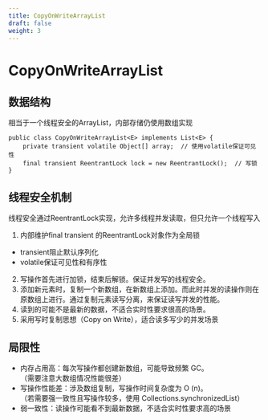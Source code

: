 ```yaml
---
title: CopyOnWriteArrayList
draft: false
weight: 3
---
```


# CopyOnWriteArrayList
## 数据结构
相当于一个线程安全的ArrayList，内部存储仍使用数组实现  
```
public class CopyOnWriteArrayList<E> implements List<E> {
    private transient volatile Object[] array;  // 使用volatile保证可见性
    final transient ReentrantLock lock = new ReentrantLock();  // 写锁
}
```

## 线程安全机制
线程安全通过ReentrantLock实现，允许多线程并发读取，但只允许一个线程写入  
1. 内部维护final transient 的ReentrantLock对象作为全局锁
- transient阻止默认序列化
- volatile保证可见性和有序性
2. 写操作首先进行加锁，结束后解锁。保证并发写的线程安全。
3. 添加新元素时，复制一个新数组，在新数组上添加。而此时并发的读操作则在原数组上进行。通过复制元素读写分离，来保证读写并发的性能。
4. 读到的可能不是最新的数据，不适合实时性要求很高的场景。
5. 采用写时复制思想（Copy on Write），适合读多写少的并发场景

## 局限性
- 内存占用高：每次写操作都创建新数组，可能导致频繁 GC。  
  （需要注意大数组情况性能很差）
- 写操作性能差：涉及数组复制，写操作时间复杂度为 O (n)。  
  （若需要强一致性且写操作较多，使用 Collections.synchronizedList）
- 弱一致性：读操作可能看不到最新数据，不适合实时性要求高的场景  